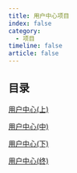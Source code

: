 ```yaml
---
title: 用户中心项目
index: false
category:
  - 项目
timeline: false
article: false
---
```


## 目录

[用户中心(上)](/study/project/UserCenter/1.html)

[用户中心(中)](/study/project/UserCenter/2.html)

[用户中心(下)](/study/project/UserCenter/3.html)

[用户中心(终)](/study/project/UserCenter/4.html)
